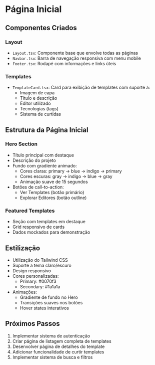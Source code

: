 # Página Inicial

## Componentes Criados

### Layout

- `Layout.tsx`: Componente base que envolve todas as páginas
- `Navbar.tsx`: Barra de navegação responsiva com menu mobile
- `Footer.tsx`: Rodapé com informações e links úteis

### Templates

- `TemplateCard.tsx`: Card para exibição de templates com suporte a:
  - Imagem de capa
  - Título e descrição
  - Editor utilizado
  - Tecnologias (tags)
  - Sistema de curtidas

## Estrutura da Página Inicial

### Hero Section

- Título principal com destaque
- Descrição do projeto
- Fundo com gradiente animado:
  - Cores claras: primary -> blue -> indigo -> primary
  - Cores escuras: gray -> indigo -> blue -> gray
  - Animação suave de 15 segundos
- Botões de call-to-action:
  - Ver Templates (botão primário)
  - Explorar Editores (botão outline)

### Featured Templates

- Seção com templates em destaque
- Grid responsivo de cards
- Dados mockados para demonstração

## Estilização

- Utilização do Tailwind CSS
- Suporte a tema claro/escuro
- Design responsivo
- Cores personalizadas:
  - Primary: #0070f3
  - Secondary: #1a1a1a
- Animações:
  - Gradiente de fundo no Hero
  - Transições suaves nos botões
  - Hover states interativos

## Próximos Passos

1. Implementar sistema de autenticação
2. Criar página de listagem completa de templates
3. Desenvolver página de detalhes do template
4. Adicionar funcionalidade de curtir templates
5. Implementar sistema de busca e filtros
